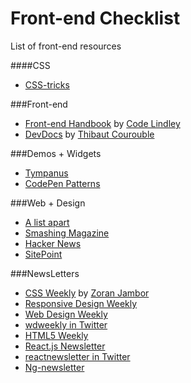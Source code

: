 # Front-end Checklist
List of front-end resources

####CSS
- <a href="https://css-tricks.com/" target="_blank">CSS-tricks</a>

###Front-end 
- <a href="https://www.gitbook.com/book/frontendmasters/front-end-handbook/details" target="_blank">Front-end Handbook</a> 
by <a href="http://codylindley.com/" target="_blank">Code Lindley</a>
- <a href="http://devdocs.io/" target="_blank">DevDocs</a> by <a href="http://thibaut.me/" target="_blank">Thibaut Courouble</a>

###Demos + Widgets
- <a href="http://tympanus.net/codrops/" target="_blank">Tympanus</a>
- <a href="http://codepen.io/patterns/" target="_blank">CodePen Patterns</a>

###Web + Design
- <a href="http://alistapart.com/" target="_blank">A list apart</a>
- <a href="http://www.smashingmagazine.com/" target="_blank">Smashing Magazine</a>
- <a href="https://news.ycombinator.com/" target="_blank">Hacker News</a>
- <a href="http://www.sitepoint.com/" target="_blank">SitePoint</a>

###NewsLetters
- <a href="http://css-weekly.com/" target="_blank">CSS Weekly</a> by <a href="https://twitter.com/ZoranJambor" target="_blank">Zoran Jambor</a>
- <a href="https://responsivedesign.is/" target="_blank">Responsive Design Weekly</a>
- <a href="https://web-design-weekly.com/" target="_blank">Web Design Weekly</a>
 - <a href="https://twitter.com/wdweekly" target="_blank">wdweekly in Twitter</a>
- <a href="http://html5weekly.com/" target="_blank">HTML5 Weekly</a>
- <a href="http://reactjsnewsletter.com/" target="_blank">React.js Newsletter</a>
 - <a href="https://twitter.com/reactnewsletter" target="_blank">reactnewsletter in Twitter</a>
- <a href="http://cur.ng-newsletter.com/" target="_blank">Ng-newsletter</a>
